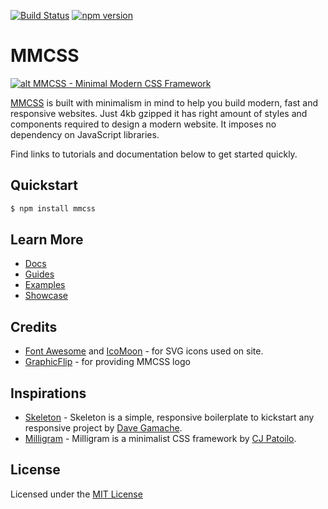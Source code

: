 [![Build Status](https://travis-ci.org/kunruch/mmcss.svg?branch=master)](https://travis-ci.org/kunruch/mmcss)
[![npm version](https://badge.fury.io/js/mmcss.svg)](https://badge.fury.io/js/mmcss)

# MMCSS

[![alt MMCSS - Minimal Modern CSS Framework](https://mmcss.kunruchcreations.com/img/mmcss-featured.png "MMCSS - Minimal Modern CSS Framework")](https://mmcss.kunruchcreations.com/)

[MMCSS](https://mmcss.kunruchcreations.com/) is built with minimalism in mind to help you build modern, fast and responsive websites. Just 4kb gzipped it has right amount of styles and components required to design a modern website. It imposes no dependency on JavaScript libraries.

Find links to tutorials and documentation below to get started quickly.

## Quickstart

```sh
$ npm install mmcss
```

## Learn More

- [Docs](https://mmcss.kunruchcreations.com/docs/)
- [Guides](https://mmcss.kunruchcreations.com/guides/)
- [Examples](https://mmcss.kunruchcreations.com/examples/)
- [Showcase](https://mmcss.kunruchcreations.com/showcase/)

## Credits

- [Font Awesome](http://fontawesome.io/) and [IcoMoon](https://icomoon.io/) - for SVG icons used on site.
- [GraphicFlip](https://graphicflip.com/) - for providing MMCSS logo

## Inspirations
- [Skeleton](http://getskeleton.com/) - Skeleton is a simple, responsive boilerplate to kickstart any responsive project by [Dave Gamache](https://twitter.com/dhg).
- [Milligram](http://milligram.github.io) - Milligram is a minimalist CSS framework by [CJ Patoilo](http://cjpatoilo.com).

## License
Licensed under the [MIT License](https://github.com/kunruch/mmcss/blob/master/LICENSE.md)